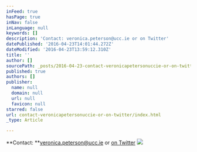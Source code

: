 ```yaml
---
inFeed: true
hasPage: true
inNav: false
inLanguage: null
keywords: []
description: 'Contact: veronica.peterson@ucc.ie or on Twitter'
datePublished: '2016-04-23T14:01:44.272Z'
dateModified: '2016-04-23T13:59:12.310Z'
title: ''
author: []
sourcePath: _posts/2016-04-23-contact-veronicapetersonuccie-or-on-twitter.md
published: true
authors: []
publisher:
  name: null
  domain: null
  url: null
  favicon: null
starred: false
url: contact-veronicapetersonuccie-or-on-twitter/index.html
_type: Article

---
```

**Contact: **veronica.peterson@ucc.ie or [on Twitter][0]
![](https://the-grid-user-content.s3-us-west-2.amazonaws.com/0d875df9-d56f-4f6e-a391-3fa7f4084bdf.jpg)

[0]: https://twitter.com/verolpeterson